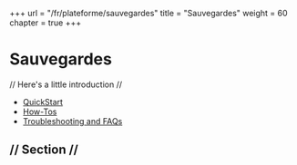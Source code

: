 +++
url = "/fr/plateforme/sauvegardes"
title = "Sauvegardes"
weight = 60
chapter = true
+++

# Sauvegardes

// Here's a little introduction //

- [QuickStart]()
- [How-Tos]()
- [Troubleshooting and FAQs]()

## // Section //
